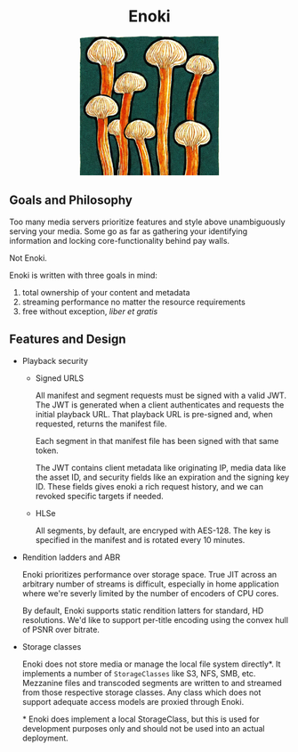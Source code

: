 <h1 align="center">Enoki</h1>
<p align=center>
  <img alt="Enoki mushrooms, illustrated" width="250" height="250" src="./assets/enoki.jpeg">
</p>

## Goals and Philosophy

Too many media servers prioritize features and style above unambiguously serving your media. Some go as far as gathering your identifying information and locking core-functionality behind pay walls.

Not Enoki.

Enoki is written with three goals in mind:
1. total ownership of your content and metadata
2. streaming performance no matter the resource requirements
3. free without exception, _liber et gratis_ 

## Features and Design

- Playback security
  - Signed URLS

    All manifest and segment requests must be signed with a valid JWT. The JWT is generated when a client authenticates and requests the initial playback URL. That playback URL is pre-signed and, when requested, returns the manifest file.

    Each segment in that manifest file has been signed with that same token.

    The JWT contains client metadata like originating IP, media data like the asset ID, and security fields like an expiration and the signing key ID. These fields gives enoki a rich request history, and we can revoked specific targets if needed.

  - HLSe

    All segments, by default, are encryped with AES-128. The key is specified in the manifest and is rotated every 10 minutes.

- Rendition ladders and ABR

  Enoki prioritizes performance over storage space. True JIT across an arbitrary number of streams is difficult, especially in home application where we're severly limited by the number of encoders of CPU cores.

  By default, Enoki supports static rendition latters for standard, HD resolutions. We'd like to support per-title encoding using the convex hull of PSNR over bitrate.

- Storage classes

    Enoki does not store media or manage the local file system directly*. It implements a number of `StorageClasses` like S3, NFS, SMB, etc. Mezzanine files and transcoded segments are written to and streamed from those respective storage classes. Any class which does not support adequate access models are proxied through Enoki.

    \* Enoki does implement a local StorageClass, but this is used for development purposes only and should not be used into an actual deployment.

